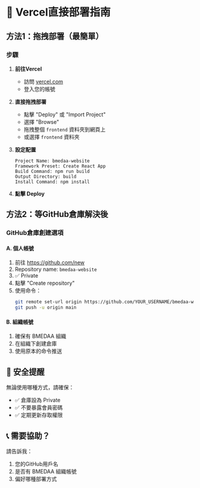# 🚀 Vercel直接部署指南

## 方法1：拖拽部署（最簡單）

### 步驟
1. **前往Vercel**
   - 訪問 [vercel.com](https://vercel.com)
   - 登入您的帳號

2. **直接拖拽部署**
   - 點擊 "Deploy" 或 "Import Project"
   - 選擇 "Browse"
   - 拖拽整個 `frontend` 資料夾到網頁上
   - 或選擇 `frontend` 資料夾

3. **設定配置**
   ```
   Project Name: bmedaa-website
   Framework Preset: Create React App
   Build Command: npm run build
   Output Directory: build
   Install Command: npm install
   ```

4. **點擊 Deploy**

## 方法2：等GitHub倉庫解決後

### GitHub倉庫創建選項

#### A. 個人帳號
1. 前往 https://github.com/new
2. Repository name: `bmedaa-website`
3. ✅ Private
4. 點擊 "Create repository"
5. 使用命令：
   ```bash
   git remote set-url origin https://github.com/YOUR_USERNAME/bmedaa-website.git
   git push -u origin main
   ```

#### B. 組織帳號
1. 確保有 BMEDAA 組織
2. 在組織下創建倉庫
3. 使用原本的命令推送

## 🔐 安全提醒

無論使用哪種方式，請確保：
- ✅ 倉庫設為 Private
- ✅ 不要暴露會員密碼
- ✅ 定期更新存取權限

## 📞 需要協助？

請告訴我：
1. 您的GitHub用戶名
2. 是否有 BMEDAA 組織帳號
3. 偏好哪種部署方式 